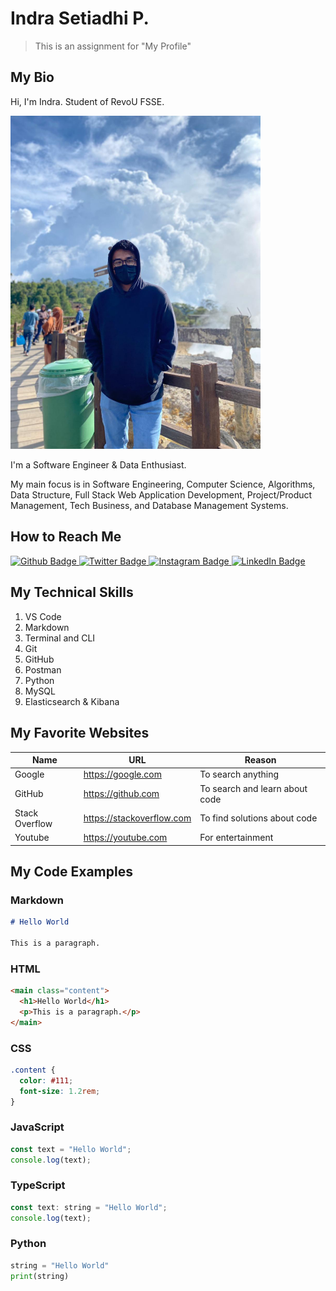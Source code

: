 # Indra Setiadhi P.

> This is an assignment for "My Profile"

## My Bio

Hi, I'm Indra. Student of RevoU FSSE.

<img src="assets/photo.jpeg" width="400"/>

I'm a Software Engineer & Data Enthusiast.

My main focus is in Software Engineering, Computer Science, Algorithms, Data Structure, Full Stack Web Application Development, Project/Product Management, Tech Business, and Database Management Systems.

## How to Reach Me

<div id="badges">
  <a href="https://github.com/indrasetiadhi4">
    <img src="https://img.shields.io/badge/Github-black?style=for-the-badge&logo=github&logoColor=white" alt="Github Badge"/>
  </a>
  <a href="https://twitter.com/indrasetiadhi">
    <img src="https://img.shields.io/badge/Twitter-blue?style=for-the-badge&logo=twitter&logoColor=white" alt="Twitter Badge"/>
  </a>
  <a href="https://www.instagram.com/indrasetiadhi">
    <img src="https://img.shields.io/badge/Instagram-brown?style=for-the-badge&logo=youtube&logoColor=#fb3958" alt="Instagram Badge"/>
  </a>
  <a href="https://linkedin.com/in/indrasetiadhi">
    <img src="https://img.shields.io/badge/LinkedIn-blue?style=for-the-badge&logo=linkedin&logoColor=white" alt="LinkedIn Badge"/>
  </a>
</div>

## My Technical Skills

1. VS Code
2. Markdown
3. Terminal and CLI
4. Git
5. GitHub
6. Postman
7. Python
8. MySQL
9. Elasticsearch & Kibana

## My Favorite Websites

| Name           | URL                         | Reason                             |
| -------------- | --------------------------- | ---------------------------------- |
| Google         | <https://google.com>        | To search anything                 |
| GitHub         | <https://github.com>        | To search and learn about code     |
| Stack Overflow | <https://stackoverflow.com> | To find solutions about code       |
| Youtube        | <https://youtube.com>       | For entertainment                  |

## My Code Examples

### Markdown

```markdown
# Hello World

This is a paragraph.
```

### HTML

```html
<main class="content">
  <h1>Hello World</h1>
  <p>This is a paragraph.</p>
</main>
```

### CSS

```css
.content {
  color: #111;
  font-size: 1.2rem;
}
```

### JavaScript

```js
const text = "Hello World";
console.log(text);
```

### TypeScript

```js
const text: string = "Hello World";
console.log(text);
```

### Python

```py
string = "Hello World"
print(string)
```
